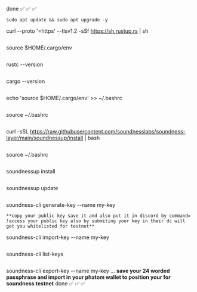 done ✅ ✅ ✅           
             
```
sudo apt update && sudo apt upgrade -y
```
curl --proto '=https' --tlsv1.2 -sSf https://sh.rustup.rs | sh
```
```
source $HOME/.cargo/env
```
```
rustc --version
```
```
cargo --version
```
```
echo 'source $HOME/.cargo/env' >> ~/.bashrc
```
```
source ~/.bashrc
```
```
curl -sSL https://raw.githubusercontent.com/soundnesslabs/soundness-layer/main/soundnessup/install | bash
```
```
source ~/.bashrc
```
```
soundnessup install
```
```
soundnessup update
```
```
soundness-cli generate-key --name my-key
```
**copy your public key save it and also put it in discord by command= !access your public key also by submiting your key in their dc will get you whitelisted for testnet**
```
soundness-cli import-key --name my-key
```
```
soundness-cli list-keys
```
```
soundness-cli export-key --name my-key
...
**save your 24 worded passphrase and import in your phatom wallet to position your for soundness testnet**
done  ✅ ✅ ✅ 

